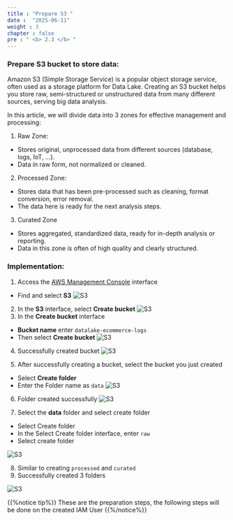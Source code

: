 ```yaml
---
title : "Prepare S3 "
date :  "2025-06-11"
weight : 3
chapter : false
pre : " <b> 2.3 </b> "
---
```


### Prepare S3 bucket to store data:

Amazon S3 (Simple Storage Service) is a popular object storage service, often used as a storage platform for Data Lake. Creating an S3 bucket helps you store raw, semi-structured or unstructured data from many different sources, serving big data analysis.

In this article, we will divide data into 3 zones for effective management and processing:

1. Raw Zone:
- Stores original, unprocessed data from different sources (database, logs, IoT, ...).
- Data in raw form, not normalized or cleaned.
2. Processed Zone:
- Stores data that has been pre-processed such as cleaning, format conversion, error removal.
- The data here is ready for the next analysis steps.
3. Curated Zone
- Stores aggregated, standardized data, ready for in-depth analysis or reporting.
- Data in this zone is often of high quality and clearly structured.
### Implementation:

1. Access the [AWS Management Console](https://console.aws.amazon.com) interface

- Find and select **S3**
![S3](/Data-Lake-Workshop/images/4.s3/0001-creates3.png)
2. In the **S3** interface, select **Create bucket**
![S3](/Data-Lake-Workshop/images/4.s3/0002-creates3.png)
3. In the **Create bucket** interface

- **Bucket name** enter ``datalake-ecommerce-logs``
- Then select **Create bucket**
![S3](/Data-Lake-Workshop/images/4.s3/0003-creates3.png)
4. Successfully created bucket
![S3](/Data-Lake-Workshop/images/4.s3/0004-creates3.png)

5. After successfully creating a bucket, select the bucket you just created

- Select **Create folder**
- Enter the Folder name as ``data``
![S3](/Data-Lake-Workshop/images/4.s3/0006-creates3.png)

6. Folder created successfully
![S3](/Data-Lake-Workshop/images/4.s3/0007-creates3.png)

7. Select the **data** folder and select create folder

- Select Create folder
- In the Select Create folder interface, enter ``raw``
- Select create folder

![S3](/Data-Lake-Workshop/images/4.s3/0008-creates3.png)

8. Similar to creating ``processed`` and ``curated``
9. Successfully created 3 folders

![S3](/Data-Lake-Workshop/images/4.s3/0011-s3.png)

{{%notice tip%}}
These are the preparation steps, the following steps will be done on the created IAM User
{{%/notice%}}